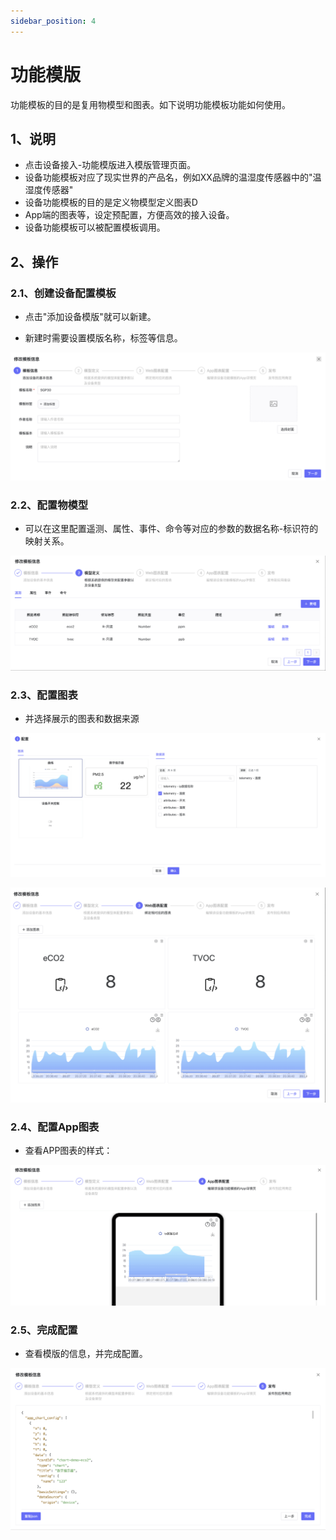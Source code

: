 ```yaml
---
sidebar_position: 4
---
```


# 功能模版

功能模板的目的是复用物模型和图表。如下说明功能模板功能如何使用。

## 1、说明
- 点击设备接入-功能模版进入模版管理页面。
- 设备功能模板对应了现实世界的产品名，例如XX品牌的温湿度传感器中的"温湿度传感器"
- 设备功能模板的目的是定义物模型定义图表D
- App端的图表等，设定预配置，方便高效的接入设备。
- 设备功能模板可以被配置模板调用。


## 2、操作

### 2.1、创建设备配置模板

- 点击"添加设备模版"就可以新建。

- 新建时需要设置模版名称，标签等信息。

![descript](./images/image66.png)

### 2.2、配置物模型

- 可以在这里配置遥测、属性、事件、命令等对应的参数的数据名称-标识符的映射关系。

![descript](./images/image67.png)

### 2.3、配置图表

- 并选择展示的图表和数据来源

![descript](./images/image68.png)

![descript](./images/image69.png)

### 2.4、配置App图表

- 查看APP图表的样式：

![descript](./images/image70.png)

### 2.5、完成配置

- 查看模版的信息，并完成配置。

![descript](./images/image71.png)



